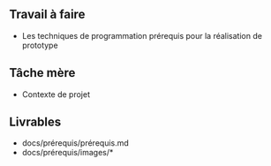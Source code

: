 ## Travail à faire

- Les techniques de programmation prérequis pour la réalisation de prototype

## Tâche mère
- Contexte de projet
## Livrables
- docs/prérequis/prérequis.md
- docs/prérequis/images/*


